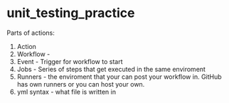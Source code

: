 # unit_testing_practice 

Parts of actions:
1. Action
2. Workflow - 
3. Event - Trigger for workflow to start
4. Jobs - Series of steps that get executed in the same enviroment
5. Runners - the enviroment that your can post your workflow in. GitHub has own runners or you can host your own.
6. yml syntax - what file is written in
